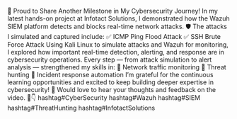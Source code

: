 🔔 Proud to Share Another Milestone in My Cybersecurity Journey!
In my latest hands-on project at Infotact Solutions, I demonstrated how the Wazuh SIEM platform detects and blocks real-time network attacks.
🛡️ The attacks I simulated and captured include:
 ✅ ICMP Ping Flood Attack
 ✅ SSH Brute Force Attack
Using Kali Linux to simulate attacks and Wazuh for monitoring, I explored how important real-time detection, alerting, and response are in cybersecurity operations.
Every step — from attack simulation to alert analysis — strengthened my skills in:
 🔹 Network traffic monitoring
 🔹 Threat hunting
 🔹 Incident response automation
I’m grateful for the continuous learning opportunities and excited to keep building deeper expertise in cybersecurity! 🚀
Would love to hear your thoughts and feedback on the video. 🎥👇
hashtag#CyberSecurity hashtag#Wazuh hashtag#SIEM hashtag#ThreatHunting hashtag#InfotactSolutions
